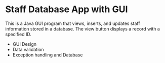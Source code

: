 # Staff Database App with GUI

This is a Java GUI program that views, inserts, and updates staff information stored in a database.
The view button displays a record with a specified ID.

- GUI Design
- Data validation
- Exception handling and Database
 


